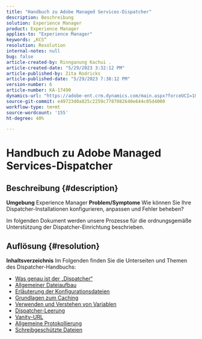 ```yaml
---
title: "Handbuch zu Adobe Managed Services-Dispatcher"
description: Beschreibung
solution: Experience Manager
product: Experience Manager
applies-to: "Experience Manager"
keywords: „KCS“
resolution: Resolution
internal-notes: null
bug: false
article-created-by: Rinnganung Kachui .
article-created-date: "5/29/2023 3:32:12 PM"
article-published-by: Zita Rodricks
article-published-date: "5/29/2023 7:38:12 PM"
version-number: 6
article-number: KA-17490
dynamics-url: "https://adobe-ent.crm.dynamics.com/main.aspx?forceUCI=1&pagetype=entityrecord&etn=knowledgearticle&id=15a270fa-35fe-ed11-8f6e-6045bd0063aa"
source-git-commit: e49723d0a825c2259c7787082640e644c05d4000
workflow-type: tm+mt
source-wordcount: '155'
ht-degree: 40%

---
```


# Handbuch zu Adobe Managed Services-Dispatcher

## Beschreibung {#description}

<b>Umgebung</b>
Experience Manager
<b>Problem/Symptome</b>
Wie können Sie Ihre Dispatcher-Installationen konfigurieren, anpassen und Fehler beheben?

Im folgenden Dokument werden unsere Prozesse für die ordnungsgemäße Unterstützung der Dispatcher-Einrichtung beschrieben.


## Auflösung {#resolution}

<b>Inhaltsverzeichnis</b>
Im Folgenden finden Sie die Unterseiten und Themen des Dispatcher-Handbuchs:

- [Was genau ist der „Dispatcher“](https://experienceleague.adobe.com/docs/experience-cloud-kcs/kbarticles/KA-17911.html?lang=de)
- [Allgemeiner Dateiaufbau](https://experienceleague.adobe.com/docs/experience-cloud-kcs/kbarticles/KA-17502.html?lang=de)
- [Erläuterung der Konfigurationsdateien](https://experienceleague.adobe.com/docs/experience-cloud-kcs/kbarticles/KA-17477.html?lang=de)
- [Grundlagen zum Caching](https://experienceleague.adobe.com/docs/experience-cloud-kcs/kbarticles/KA-17912.html%3Flang%3Den)
- [Verwenden und Verstehen von Variablen](https://experienceleague.adobe.com/docs/experience-cloud-kcs/kbarticles/KA-17487.html%3Flang%3Den)
- [Dispatcher-Leerung](https://experienceleague.adobe.com/docs/experience-cloud-kcs/kbarticles/KA-17493.html%3Flang%3Den)
- [Vanity-URL](https://experienceleague.adobe.com/docs/experience-cloud-kcs/kbarticles/KA-17463.html?lang=de)
- [Allgemeine Protokollierung](https://experienceleague.adobe.com/docs/experience-cloud-kcs/kbarticles/KA-17914.html%3Flang%3Den)
- [Schreibgeschützte Dateien](https://experienceleague.adobe.com/docs/experience-cloud-kcs/kbarticles/KA-17483.html%3Flang%3Den)

